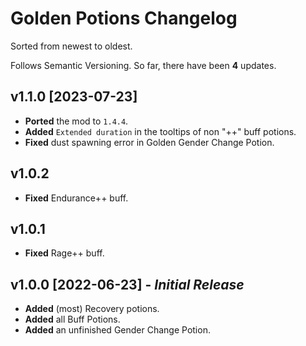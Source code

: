 ﻿# Golden Potions Changelog

Sorted from newest to oldest.

Follows Semantic Versioning.
So far, there have been **4** updates.

## v1.1.0 [2023-07-23]

- **Ported** the mod to `1.4.4`.
- **Added** `Extended duration` in the tooltips of non "++" buff potions.
- **Fixed** dust spawning error in Golden Gender Change Potion.

## v1.0.2

- **Fixed** Endurance++ buff.

## v1.0.1

- **Fixed** Rage++ buff.

## v1.0.0 [2022-06-23] - _Initial Release_

- **Added** (most) Recovery potions.
- **Added** all Buff Potions.
- **Added** an unfinished Gender Change Potion.
